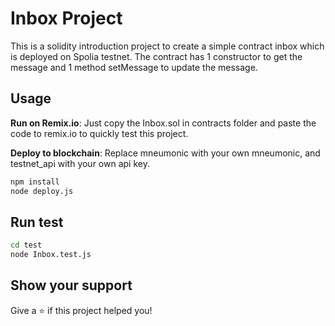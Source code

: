 # Inbox Project
This is a solidity introduction project to create a simple contract inbox which is deployed on Spolia testnet. The contract has 1 constructor to get the message and 1 method setMessage to update the message.

## Usage
**Run on Remix.io**: Just copy the Inbox.sol in contracts folder and paste the code to remix.io to quickly test this project.

**Deploy to blockchain**: 
Replace mneumonic with your own mneumonic, and testnet_api with your own api key.
```bash
npm install
node deploy.js
```

## Run test 
```bash
cd test
node Inbox.test.js
```

## Show your support
Give a ⭐ if this project helped you!
